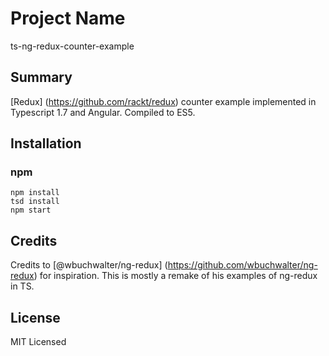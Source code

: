 # Project Name

ts-ng-redux-counter-example

## Summary

[Redux] (https://github.com/rackt/redux) counter example implemented in Typescript 1.7 and Angular. Compiled to ES5.

## Installation

### npm

```
npm install
tsd install
npm start
```

## Credits

Credits to [@wbuchwalter/ng-redux] (https://github.com/wbuchwalter/ng-redux) for inspiration. 
This is mostly a remake of his examples of ng-redux in TS.

## License

MIT Licensed
